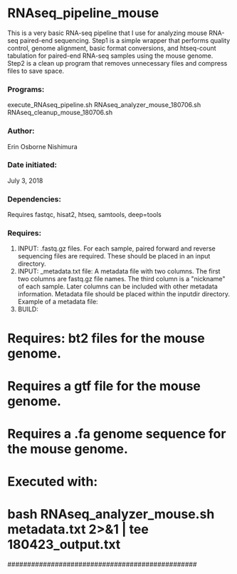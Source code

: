 # RNAseq_pipeline_mouse
This is a very basic RNA-seq pipeline that I use for analyzing mouse RNA-seq paired-end sequencing. Step1 is a simple wrapper that performs quality control, genome alignment, basic format conversions, and htseq-count tabulation for paired-end RNA-seq samples using the mouse genome. Step2 is a clean up program that removes unnecessary files and compress files to save space.

### Programs:
execute_RNAseq_pipeline.sh
RNAseq_analyzer_mouse_180706.sh
RNAseq_cleanup_mouse_180706.sh

### Author:
Erin Osborne Nishimura

### Date initiated:
July 3, 2018

### Dependencies: 
  Requires fastqc, hisat2, htseq, samtools, deep=tools

### Requires: 
1) INPUT: .fastq.gz files. For each sample, paired forward and reverse sequencing files are required. These should be placed in an input directory.
2) INPUT: \_metadata.txt file: A metadata file with two columns. The first two columns are fastq.gz file names. The third column is a "nickname" of each sample. Later columns can be included with other metadata information. Metadata file should be placed within the inputdir directory. Example of a metadata file:
3) BUILD: 
#
# Requires: bt2 files for the mouse genome.
# 
# Requires a gtf file for the mouse genome.
#
# Requires a .fa genome sequence for the mouse genome.
# 
# Executed with:
# bash RNAseq_analyzer_mouse.sh metadata.txt 2>&1 | tee 180423_output.txt
################################################
